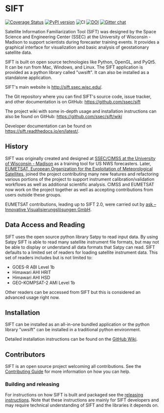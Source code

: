 # SIFT

[![Coverage Status](https://coveralls.io/repos/github/ssec/sift/badge.svg)](https://coveralls.io/github/ssec/sift)
[![PyPI version](https://badge.fury.io/py/uwsift.svg)](https://badge.fury.io/py/uwsift)
![CI](https://github.com/ssec/sift/actions/workflows/ci.yaml/badge.svg)
[![DOI](https://zenodo.org/badge/DOI/10.5281/zenodo.2587907.svg)](https://doi.org/10.5281/zenodo.2587907)
[![Gitter chat](https://badges.gitter.im/gitterHQ/gitter.png)](https://gitter.im/gitterHQ/gitter)


Satellite Information Familiarization Tool (SIFT) was designed by the Space
Science and Engineering Center (SSEC) at the University of Wisconsin - Madison
to support scientists during forecaster training events. It provides a
graphical interface for visualization and basic analysis of geostationary
satellite data.

SIFT is built on open source technologies like Python, OpenGL, and PyQt5. It
can be run from Mac, Windows, and Linux. The SIFT application is provided as
a python library called "uwsift". It can also be installed as a standalone
application.

SIFT's main website is http://sift.ssec.wisc.edu/.

The Git repository where you can find SIFT's source code, issue tracker, and
other documentation is on GitHub: https://github.com/ssec/sift

The project wiki with some in-depth usage and installation instructions can
also be found on GitHub: https://github.com/ssec/sift/wiki

Developer documentation can be found on https://sift.readthedocs.io/en/latest/.

## History

SIFT was originally created and designed at [SSEC/CIMSS at the University of
Wisconsin - Madison](https://cimss.ssec.wisc.edu/) as a training tool for US
NWS forecasters. Later, [EUMETSAT, European Organization for the Exploitation
of Meteorological Satellites](https://www.eumetsat.int/),
joined the project contributing many new features and refactoring various
portions of the project to support instrument calibration/validation workflows
as well as additional scientific analysis. CIMSS and EUMETSAT now work on the
project together as well as accepting contributions from users outside these
groups.

EUMETSAT contributions, leading up to SIFT 2.0, were carried out by
[ask – Innovative Visualisierungslösungen GmbH](https://askvisual.de/).

## Data Access and Reading

SIFT uses the open source python library Satpy to read input data. By using
Satpy SIFT is able to read many satellite instrument file formats, but may not
be able to display or understand all data formats that Satpy can read. SIFT
defaults to a limited set of readers for loading satellite instrument data.
This set of readers includes but is not limited to:

* GOES-R ABI Level 1b
* Himawari AHI HRIT
* Himawari AHI HSD
* GEO-KOMPSAT-2 AMI Level 1b

Other readers can be accessed from SIFT but this is considered an advanced
usage right now.

## Installation

SIFT can be installed as an all-in-one bundled application or the python
library "uwsift" can be installed in a traditional python environment.

Detailed installation instructions can be found on the
[GitHub Wiki](https://github.com/ssec/sift/wiki/Installation-Guide).

## Contributors

SIFT is an open source project welcoming all contributions. See the
[Contributing Guide](https://github.com/ssec/sift/wiki/Contributing)
for more information on how you can help.

### Building and releasing

For instructions on how SIFT is built and packaged see the
[releasing instructions](RELEASING.md). Note that these instructions
are mainly for SIFT developers and may require technical understanding of
SIFT and the libraries it depends on.
